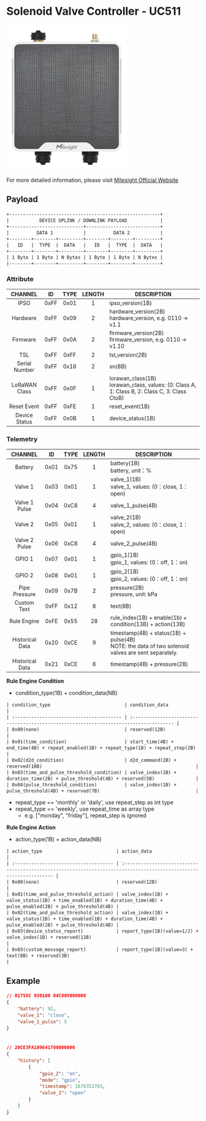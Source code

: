 # Solenoid Valve Controller - UC511

![UC511](uc511-v3.png)

For more detailed information, please visit [Milesight Official Website](https://www.milesight.com/iot/product/iot-controller/uc51x)

## Payload

```
+-------------------------------------------------------+
|           DEVICE UPLINK / DOWNLINK PAYLOAD            |
+---------------------------+---------------------------+
|          DATA 1           |          DATA 2           |
+--------+--------+---------+--------+--------+---------+
|   ID   |  TYPE  |  DATA   |   ID   |  TYPE  |  DATA   |
+--------+--------+---------+--------+--------+---------+
| 1 Byte | 1 Byte | N Bytes | 1 Byte | 1 Byte | N Bytes |
|--------+--------+---------+--------+--------+---------+
```

### Attribute

|    CHANNEL    |  ID  | TYPE | LENGTH | DESCRIPTION                                                                                       |
| :-----------: | :--: | :--: | :----: | ------------------------------------------------------------------------------------------------ |
|     IPSO      | 0xFF | 0x01 |   1    | ipso_version(1B)                                                                                 |
|   Hardware    | 0xFF | 0x09 |   2    | hardware_version(2B)<br/>hardware_version, e.g. 0110 -> v1.1                                     |
|   Firmware    | 0xFF | 0x0A |   2    | firmware_version(2B)<br/>firmware_version, e.g. 0110 -> v1.10                                    |
|      TSL      | 0xFF | 0xFF |   2    | tsl_version(2B)                                                                                  |
| Serial Number | 0xFF | 0x16 |   2    | sn(8B)                                                                                           |
| LoRaWAN Class | 0xFF | 0x0F |   1    | lorawan_class(1B)<br/>lorawan_class, values: (0: Class A, 1: Class B, 2: Class C, 3: Class CtoB) |
|  Reset Event  | 0xFF | 0xFE |   1    | reset_event(1B)                                                                                  |
| Device Status | 0xFF | 0x0B |   1    | device_status(1B)                                                                                |

### Telemetry

|     CHANNEL     |  ID  | TYPE | LENGTH | DESCRIPTION                                                                                           |
| :-------------: | :--: | :--: | :----: | ----------------------------------------------------------------------------------------------------- |
|     Battery     | 0x01 | 0x75 |   1    | battery(1B)<br/>battery, unit：%                                                                      |
|     Valve 1     | 0x03 | 0x01 |   1    | valve_1(1B)<br/>valve_1, values: (0：close, 1：open)                                                  |
|  Valve 1 Pulse  | 0x04 | 0xC8 |   4    | valve_1_pulse(4B)                                                                                     |
|     Valve 2     | 0x05 | 0x01 |   1    | valve_2(1B)<br/>valve_2, values: (0：close, 1：open)                                                  |
|  Valve 2 Pulse  | 0x06 | 0xC8 |   4    | valve_2_pulse(4B)                                                                                     |
|     GPIO 1      | 0x07 | 0x01 |   1    | gpio_1(1B)<br/>gpio_1, values: (0：off, 1：on)                                                        |
|     GPIO 2      | 0x08 | 0x01 |   1    | gpio_2(1B)<br/>gpio_2, values: (0：off, 1：on)                                                        |
|  Pipe Pressure  | 0x09 | 0x7B |   2    | pressure(2B)<br/>pressure, unit: kPa                                                                  |
|   Custom Text   | 0xFF | 0x12 |   8    | text(8B)                                                                                              |
|   Rule Engine   | 0xFE | 0x55 |   28   | rule_index(1B) + enable(1b) + condition(13B) + action(13B)                                            |
| Historical Data | 0x20 | 0xCE |   9    | timestamp(4B) + status(1B) + pulse(4B)<br/>NOTE: the data of two solenoid valves are sent separately. |
| Historical Data | 0x21 | 0xCE |   6    | timestamp(4B) + pressure(2B)                                                                          |

**Rule Engine Condition**

-   condition_type(1B) + condition_data(NB)

```
| condition_type                           | condition_data                                                                         |
| :--------------------------------------- | :------------------------------------------------------------------------------------- |
| 0x00(none)                               | reserved(12B)                                                                          |
| 0x01(time_condition)                     | start_time(4B) + end_time(4B) + repeat_enabled(1B) + repeat_type(1B) + repeat_step(2B) |
| 0x02(d2d_condition)                      | d2d_command(2B) + reserved(10B)                                                        |
| 0x03(time_and_pulse_threshold_condition) | valve_index(1B) + duration_time(2B) + pulse_threshold(4B) + reserved(5B)               |
| 0x04(pulse_threshold_condition)          | valve_index(1B) + pulse_threshold(4B) + reserved(7B)                                   |
```

-   repeat_type == 'monthly' or 'daily', use repeat_step as int type
-   repeat_type == 'weekly', use repeat_time as array type
    -   e.g. ["monday", "friday"], repeat_step is ignored

**Rule Engine Action**

-   action_type(1B) + action_data(NB)

```
| action_type                           | action_data                                                                                                         |
| :------------------------------------ | :------------------------------------------------------------------------------------------------------------------ |
| 0x00(none)                            | reserved(12B)                                                                                                       |
| 0x01(time_and_pulse_threshold_action) | valve_index(1B) + valve_status(1B) + time_enabled(1B) + duration_time(4B) + pulse_enabled(2B) + pulse_threshold(4B) |
| 0x02(time_and_pulse_threshold_action) | valve_index(1B) + valve_status(1B) + time_enabled(1B) + duration_time(4B) + pulse_enabled(2B) + pulse_threshold(4B) |
| 0x03(device_status_report)            | report_type(1B)(value=1/2) + valve_index(1B) + reserved(11B)                                                        |
| 0x03(custom_message_report)           | report_type(1B)(value=3) + text(8B) + reserved(3B)                                                                  |
```

## Example

```json
// 01755C 030100 04C805000000
{
    "battery": 92,
    "valve_1": "close",
    "valve_1_pulse": 5
}


// 20CE3FA109641700000000
{
    "history": [
        {
            "gpio_2": "on",
            "mode": "gpio",
            "timestamp": 1678352703,
            "valve_2": "open"
        }
    ]
}
```
